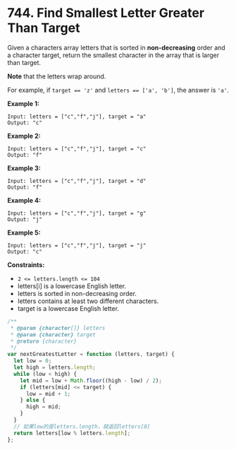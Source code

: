 # 744. Find Smallest Letter Greater Than Target
Given a characters array letters that is sorted in **non-decreasing** order and a character target, return the smallest character in the array that is larger than target.

**Note** that the letters wrap around.

For example, if `target == 'z'` and `letters == ['a', 'b']`, the answer is `'a'`.
 

**Example 1:**
```
Input: letters = ["c","f","j"], target = "a"
Output: "c"
```
**Example 2:**
```
Input: letters = ["c","f","j"], target = "c"
Output: "f"
```
**Example 3:**
```
Input: letters = ["c","f","j"], target = "d"
Output: "f"
```
**Example 4:**
```
Input: letters = ["c","f","j"], target = "g"
Output: "j"
```
**Example 5:**
```
Input: letters = ["c","f","j"], target = "j"
Output: "c"
```

**Constraints:**

- `2 <= letters.length <= 104`
- letters[i] is a lowercase English letter.
- letters is sorted in non-decreasing order.
- letters contains at least two different characters.
- target is a lowercase English letter.

```javascript
/**
 * @param {character[]} letters
 * @param {character} target
 * @return {character}
 */
var nextGreatestLetter = function (letters, target) {
  let low = 0;
  let high = letters.length;
  while (low < high) {
    let mid = low + Math.floor((high - low) / 2);
    if (letters[mid] <= target) {
      low = mid + 1;
    } else {
      high = mid;
    }
  }
  // 如果low的是letters.length，就返回letters[0]
  return letters[low % letters.length];
};

```
